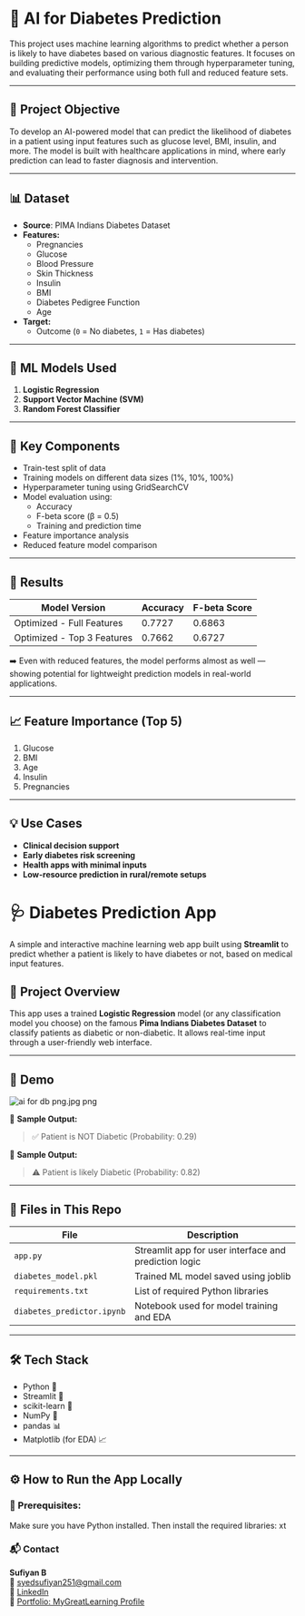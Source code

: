 # 🧠 AI for Diabetes Prediction

This project uses machine learning algorithms to predict whether a person is likely to have diabetes based on various diagnostic features. It focuses on building predictive models, optimizing them through hyperparameter tuning, and evaluating their performance using both full and reduced feature sets.

---

## 📌 Project Objective

To develop an AI-powered model that can predict the likelihood of diabetes in a patient using input features such as glucose level, BMI, insulin, and more. The model is built with healthcare applications in mind, where early prediction can lead to faster diagnosis and intervention.

---

## 📊 Dataset

- **Source**: PIMA Indians Diabetes Dataset
- **Features:**
  - Pregnancies
  - Glucose
  - Blood Pressure
  - Skin Thickness
  - Insulin
  - BMI
  - Diabetes Pedigree Function
  - Age
- **Target:**
  - Outcome (`0` = No diabetes, `1` = Has diabetes)

---

## 🧪 ML Models Used

1. **Logistic Regression**
2. **Support Vector Machine (SVM)**
3. **Random Forest Classifier**

---

## 🧰 Key Components

- Train-test split of data
- Training models on different data sizes (1%, 10%, 100%)
- Hyperparameter tuning using GridSearchCV
- Model evaluation using:
  - Accuracy
  - F-beta score (β = 0.5)
  - Training and prediction time
- Feature importance analysis
- Reduced feature model comparison

---

## 🏁 Results

| Model Version              | Accuracy | F-beta Score |
|---------------------------|----------|--------------|
| Optimized - Full Features | 0.7727   | 0.6863       |
| Optimized - Top 3 Features| 0.7662   | 0.6727       |

➡️ Even with reduced features, the model performs almost as well — showing potential for lightweight prediction models in real-world applications.

---

## 📈 Feature Importance (Top 5)

1. Glucose
2. BMI
3. Age
4. Insulin
5. Pregnancies

---

## 💡 Use Cases

- **Clinical decision support**
- **Early diabetes risk screening**
- **Health apps with minimal inputs**
- **Low-resource prediction in rural/remote setups**

# 🩺 Diabetes Prediction App

A simple and interactive machine learning web app built using **Streamlit** to predict whether a patient is likely to have diabetes or not, based on medical input features.

## 📌 Project Overview

This app uses a trained **Logistic Regression** model (or any classification model you choose) on the famous **Pima Indians Diabetes Dataset** to classify patients as diabetic or non-diabetic. It allows real-time input through a user-friendly web interface.

---

## 🚀 Demo

![ai for db png.jpg png](demo_screenshot.png)

🧪 **Sample Output:**  
> ✅ Patient is NOT Diabetic (Probability: 0.29)

🧪 **Sample Output:**  
> ⚠️ Patient is likely Diabetic (Probability: 0.82)

---

## 📂 Files in This Repo

| File               | Description                                           |
|--------------------|-------------------------------------------------------|
| `app.py`           | Streamlit app for user interface and prediction logic |
| `diabetes_model.pkl` | Trained ML model saved using joblib                 |
| `requirements.txt` | List of required Python libraries                     |
| `diabetes_predictor.ipynb` | Notebook used for model training and EDA       |

---

## 🛠 Tech Stack

- Python 🐍  
- Streamlit 🧼  
- scikit-learn 🤖  
- NumPy 🧮  
- pandas 📊  
- Matplotlib (for EDA) 📈

---

## ⚙️ How to Run the App Locally

### 🔧 Prerequisites:
Make sure you have Python installed. Then install the required libraries:
xt

### 📬 Contact

**Sufiyan B**  
📧 [syedsufiyan251@gmail.com](mailto:syedsufiyan251@gmail.com)  
🔗 [LinkedIn](https://www.linkedin.com/in/syed-sufiyan-32995b232)  
📁 [Portfolio: MyGreatLearning Profile](https://www.mygreatlearning.com/eportfolio/b-sufiyan)


